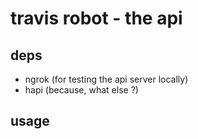 # travis robot - the api

## deps

- ngrok (for testing the api server locally)
- hapi (because, what else ?)

## usage
